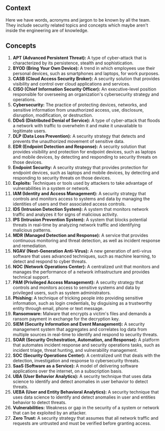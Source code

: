 ## Context
Here we have words, acronyms and jargon to be known by all the team.
They include security related topics and concepts which maybe aren't inside the engineering are of knowledge.

## Concepts

1. **APT (Advanced Persistent Threat):** A type of cyber-attack that is characterized by its persistence, stealth and sophistication.
2. **BYOD (Bring Your Own Device):** A trend in which employees use their personal devices, such as smartphones and laptops, for work purposes.
3. **CASB (Cloud Access Security Broker):** A security solution that provides visibility and control over cloud applications and services.
4. **CISO (Chief Information Security Officer):** An executive-level position responsible for overseeing an organization's cybersecurity strategy and operations.
5. **Cybersecurity:** The practice of protecting devices, networks, and sensitive information from unauthorized access, use, disclosure, disruption, modification, or destruction.
6. **DDoS (Distributed Denial of Service):** A type of cyber-attack that floods a network with traffic to overwhelm it and make it unavailable to legitimate users.
7. **DLP (Data Loss Prevention):** A security strategy that detects and prevents the unauthorized movement of sensitive data.
8. **EDR (Endpoint Detection and Response):** A security solution that provides visibility and protection for endpoint devices, such as laptops and mobile devices, by detecting and responding to security threats on those devices.
9. **Endpoint Security:** A security strategy that provides protection for endpoint devices, such as laptops and mobile devices, by detecting and responding to security threats on those devices.
10. **Exploits:** Techniques or tools used by attackers to take advantage of vulnerabilities in a system or network.
11. **IAM (Identity and Access Management):** A security strategy that controls and monitors access to systems and data by managing the identities of users and their associated access controls.
12. **IDS (Intrusion Detection System):** A system that monitors network traffic and analyzes it for signs of malicious activity.
13. **IPS (Intrusion Prevention System):** A system that blocks potential threats in real-time by analyzing network traffic and identifying malicious patterns.
14. **MDR (Managed Detection and Response):** A service that provides continuous monitoring and threat detection, as well as incident response and remediation.
15. **NGAV (Next-Generation Anti-Virus):** A new generation of anti-virus software that uses advanced techniques, such as machine learning, to detect and respond to cyber threats.
16. **NOC (Network Operations Center):** A centralized unit that monitors and manages the performance of a network infrastructure and provides technical support.
17. **PAM (Privileged Access Management):** A security strategy that controls and monitors access to sensitive systems and data by privileged users, such as system administrators.
18. **Phishing:** A technique of tricking people into providing sensitive information, such as login credentials, by disguising as a trustworthy entity through email, phone or text message.
19. **Ransomware:** Malware that encrypts a victim's files and demands a ransom payment in exchange for the decryption key.
20. **SIEM (Security Information and Event Management):** A security management system that aggregates and correlates log data from multiple sources in real-time to identify and respond to security threats.
21. **SOAR (Security Orchestration, Automation, and Response):** A platform that automates incident response and security operations tasks, such as incident triage, threat hunting, and vulnerability management.
22. **SOC (Security Operations Center):** A centralized unit that deals with the detection, investigation and response to cybersecurity threats.
23. **SaaS (Software as a Service):** A model of delivering software applications over the internet, on a subscription basis.
24. **UBA (User Behavior Analytics):** A security technique that uses data science to identify and detect anomalies in user behavior to detect threats.
25. **UEBA (User and Entity Behavioral Analytics):** A security technique that uses data science to identify and detect anomalies in user and entities behavior to detect threats.
26. **Vulnerabilities:** Weakness or gap in the security of a system or network that can be exploited by an attacker.
27. **Zero Trust:** A security strategy that assumes that all network traffic and requests are untrusted and must be verified before granting access.
